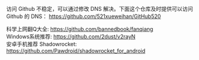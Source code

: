访问 Github 不稳定，可以通过修改 DNS 解决。下面这个仓库及时提供可以访问 Github 的 DNS：
https://github.com/521xueweihan/GitHub520

科学上网翻Q大全: https://github.com/bannedbook/fanqiang<br>
Windows系统推荐: https://github.com/2dust/v2rayN<br>
安卓手机推荐 Shadowrocket: https://github.com/Pawdroid/shadowrocket_for_android

